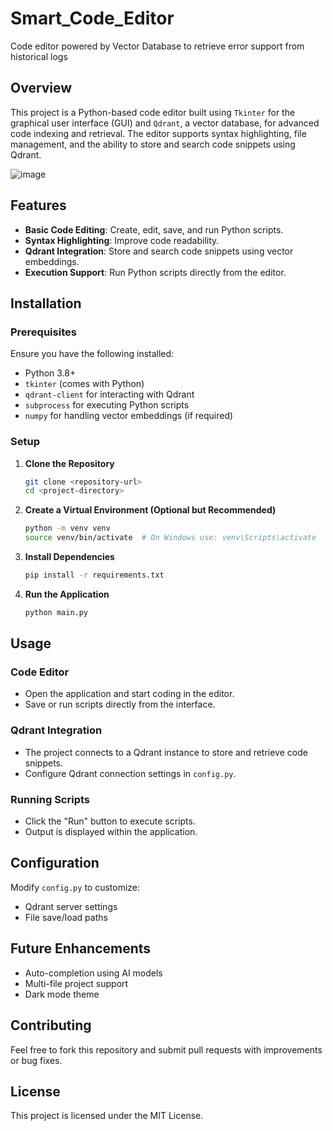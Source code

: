 # Smart_Code_Editor
Code editor powered by Vector Database to retrieve error support from historical logs 

## Overview
This project is a Python-based code editor built using `Tkinter` for the graphical user interface (GUI) and `Qdrant`, a vector database, for advanced code indexing and retrieval. The editor supports syntax highlighting, file management, and the ability to store and search code snippets using Qdrant.

![image](https://github.com/user-attachments/assets/2210ee4c-1bcf-45e7-8edd-ed3e5e32772d)



## Features
- **Basic Code Editing**: Create, edit, save, and run Python scripts.
- **Syntax Highlighting**: Improve code readability.
- **Qdrant Integration**: Store and search code snippets using vector embeddings.
- **Execution Support**: Run Python scripts directly from the editor.

## Installation
### Prerequisites
Ensure you have the following installed:
- Python 3.8+
- `tkinter` (comes with Python)
- `qdrant-client` for interacting with Qdrant
- `subprocess` for executing Python scripts
- `numpy` for handling vector embeddings (if required)

### Setup
1. **Clone the Repository**
   ```sh
   git clone <repository-url>
   cd <project-directory>
   ```
2. **Create a Virtual Environment (Optional but Recommended)**
   ```sh
   python -m venv venv
   source venv/bin/activate  # On Windows use: venv\Scripts\activate
   ```
3. **Install Dependencies**
   ```sh
   pip install -r requirements.txt
   ```
4. **Run the Application**
   ```sh
   python main.py
   ```

## Usage
### Code Editor
- Open the application and start coding in the editor.
- Save or run scripts directly from the interface.

### Qdrant Integration
- The project connects to a Qdrant instance to store and retrieve code snippets.
- Configure Qdrant connection settings in `config.py`.

### Running Scripts
- Click the "Run" button to execute scripts.
- Output is displayed within the application.

## Configuration
Modify `config.py` to customize:
- Qdrant server settings
- File save/load paths

## Future Enhancements
- Auto-completion using AI models
- Multi-file project support
- Dark mode theme

## Contributing
Feel free to fork this repository and submit pull requests with improvements or bug fixes.

## License
This project is licensed under the MIT License.

